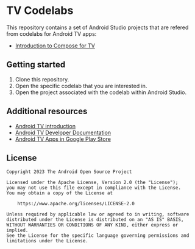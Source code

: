 # TV Codelabs

This repository contains a set of Android Studio projects that are refered from codelabs for Android TV apps: 

- [Introduction to Compose for TV](https://developer.android.com/codelabs/introduction-to-compose-for-tv)

## Getting started

1. Clone this repository.
2. Open the specific codelab that you are interested in.
3. Open the project associated with the codelab within Android Studio.

## Additional resources

- [Android TV introduction](https://www.android.com/tv/)
- [Android TV Developer Documentation](https://developer.android.com/tv)
- [Android TV Apps in Google Play Store](https://play.google.com/store/apps/collection/promotion_3000e26_androidtv_apps_all)


## License

```
Copyright 2023 The Android Open Source Project

Licensed under the Apache License, Version 2.0 (the "License");
you may not use this file except in compliance with the License.
You may obtain a copy of the License at

    https://www.apache.org/licenses/LICENSE-2.0

Unless required by applicable law or agreed to in writing, software
distributed under the License is distributed on an "AS IS" BASIS,
WITHOUT WARRANTIES OR CONDITIONS OF ANY KIND, either express or implied.
See the License for the specific language governing permissions and
limitations under the License.
``` 